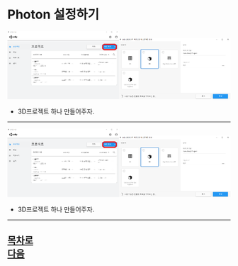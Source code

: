 Photon 설정하기
========================================
<img src="https://github.com/isp829/3dunitymulty/blob/master/images/lecture2/lecture2-1/2-1-1.png" width="50%"><img src="https://github.com/isp829/3dunitymulty/blob/master/images/lecture2/lecture2-1/2-1-2.PNG" width="50%">  
* 3D프로젝트 하나 만들어주자.  
------------------------------    
<img src="https://github.com/isp829/3dunitymulty/blob/master/images/lecture2/lecture2-1/2-1-1.png" width="50%"><img src="https://github.com/isp829/3dunitymulty/blob/master/images/lecture2/lecture2-1/2-1-2.PNG" width="50%">  
  
* 3D프로젝트 하나 만들어주자.  
------------------------------    
[목차로](https://github.com/isp829/HU/blob/master/README.md)  
[다음](https://github.com/isp829/HU/blob/master/lecture/lectureA.md)  
-----------------------------
    

    
